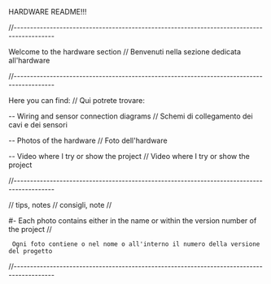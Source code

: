 HARDWARE README!!!

//------------------------------------------------------------------------------------------

Welcome to the hardware section // Benvenuti nella sezione dedicata all'hardware

//------------------------------------------------------------------------------------------


Here you can find: // Qui potrete trovare:

  -- Wiring and sensor connection diagrams // Schemi di collegamento dei cavi e dei sensori
  
  -- Photos of the hardware // Foto dell'hardware
  
  -- Video where I try or show the project // Video where I try or show the project
  



//------------------------------------------------------------------------------------------

// tips, notes // consigli, note //

  #- Each photo contains either in the name or within the version number of the project //
  
     Ogni foto contiene o nel nome o all'interno il numero della versione del progetto
     
//------------------------------------------------------------------------------------------
